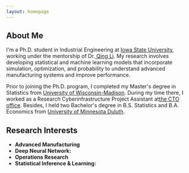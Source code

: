 ```yaml
---
layout: homepage
---
```


## About Me

<!-- I'm a <a href="https://med.nyu.edu/departments-institutes/population-health/divisions-sections-centers/biostatistics/" target="_blank"> Statistics</a> Ph.D. candidate at <a href="https://www.nyu.edu/" target="_blank"> New York University</a>, -->
I'm a Ph.D. student in Industrial Engineering at <a href="https://www.imse.iastate.edu/" target="_blank"> Iowa State University</a>, working under the mentorship of Dr.<a href="https://www.imse.iastate.edu/directory/qing-li/" target="_blank"> Qing Li</a>. My research involves developing statistical and machine learning models that incorporate simulation, optimization, and probability to understand advanced manufacturing systems and improve performance.

Prior to joining the Ph.D. program, I completed my Master's degree in Statistics from <a href="https://cdis.wisc.edu/" target = "_blank"> University of Wisconsin-Madison</a>. During my time there, I worked as a Research Cyberinfrastructure Project Assistant at<a href="https://it.wisc.edu/about/division-of-information-technology/research-cyberinfrastructure-2/" target="_blank">the CTO office</a>. Besides, I held two Bachelor's degree in B.S. Statistics and B.A. Economics from <a href="https://www.d.umn.edu/" target = "_blank"> University of Minnesota Duluth</a>.

<!-- 

Outside of academia, I began my journey as a professional swimmer at the age of 5 and went on to achieve several regional and national championships. I'm also passionate about Chinese calligraphy, and my artwork has been exhibited in top galleries and museums including the <a href="http://www.namoc.org/" target="_blank"> National Art Museum of China (Beijing)</a>. In addition, I am also interested in oil painting, and aeromodelling.  -->



## Research Interests
- **Advanced Manufacturing**
- **Deep Neural Network:**
- **Operations Research**
- **Statistical Inference & Learning:**



